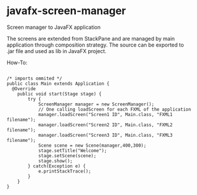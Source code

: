 # javafx-screen-manager
Screen manager to JavaFX application

The screens are extended from StackPane and are managed by main application through composition strategy.
The source can be exported to .jar file and used as lib in JavaFX project.

How-To:
<p>
<pre><code>
/* imports ommited */
public class Main extends Application {
  @Override
	public void start(Stage stage) {
		try {
			ScreenManager manager = new ScreenManager();
			// One calling loadScreen for each FXML of the application
			manager.loadScreen("Screen1 ID", Main.class, "FXML1 filename");
			manager.loadScreen("Screen2 ID", Main.class, "FXML2 filename");
			manager.loadScreen("Screen3 ID", Main.class, "FXML3 filename");
			Scene scene = new Scene(manager,400,300);
			stage.setTitle("Welcome");
			stage.setScene(scene);
			stage.show();
		} catch(Exception e) {
			e.printStackTrace();
		}
	}
}
</pre></code>
</p>
